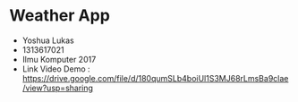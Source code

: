 # Weather App
- Yoshua Lukas
- 1313617021
- Ilmu Komputer 2017
- Link Video Demo : https://drive.google.com/file/d/180qumSLb4boiUl1S3MJ68rLmsBa9clae/view?usp=sharing
